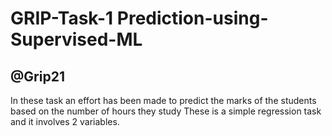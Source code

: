 # GRIP-Task-1 Prediction-using-Supervised-ML
## @Grip21

In these task an effort has been made to predict the marks of the students based on the number of hours they study These is a simple regression task and it involves 2 variables.

